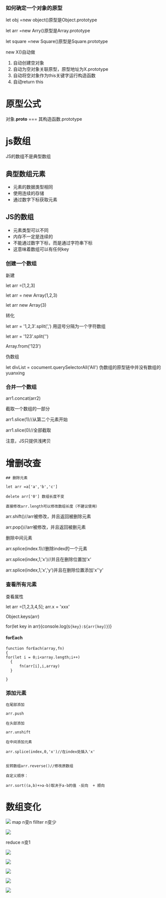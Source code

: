 ### 如何确定一个对象的原型
 let obj =new object()原型是Object.prototype
 
 let arr =new Arry()原型是Array.prototype
 
 let square =new Square()原型是Square.prototype
 
 new X()自动做
 
 1. 自动创建空对象
 2. 自动为空对象关联原型，原型地址为X.prototype
 3. 自动将空对象作为this关键字运行构造函数
 4. 自动return this
 
 
 # 原型公式
 
 对象.__proto__ === 其构造函数.prototype
 
 
 
 # js数组
 
 JS的数组不是典型数组
  
  ## 典型数组元素
  
  * 元素的数据类型相同
  * 使用连续的存储
  * 通过数字下标获取元素
  
  ## JS的数组
  
  * 元素类型可以不同
  * 内存不一定是连续的
  * 不能通过数字下标，而是通过字符串下标
  * 这意味着数组可以有任何key
  
  
  ### 创建一个数组
  
  新建
  
  let arr =[1,2,3]
  
  let arr = new Array(1,2,3)
  
  let arr new Array(3)
  
  
  转化
  
  let arr = '1,2,3'.split(',') 用逗号分隔为一个字符数组
  
  let arr = '123'.split('')
  
  Array.from('123')
  
  
  伪数组
  
  let divList = cocument.querySelectorAll('All')
  伪数组的原型链中并没有数组的yuanxing
  
  
  ### 合并一个数组
  
  arr1.concat(arr2)
  
  截取一个数组的一部分
  
  arr1.slice(1)//从第二个元素开始
  
  arr1.slice(0)//全部截取
  
  注意，JS只提供浅拷贝
  
  
  # 增删改查
  
    ## 删除元素
    
    let arr =a['a','b','c']
    
    delete arr['0'] 数组长度不变
    
    直接修改arr.length可以修改数组长度（不建议使用）
    
   arr.shift()//arr被修改，并且返回被删除元素
   
   arr.pop()//arr被修改，并且返回被删元素
   
   删除中间元素
   
   arr.splice(index.1)//删除index的一个元素
   
   arr.splice(index,1,'x')//并且在删除位置加’x‘
   
   arr.splice(index,1,'x','y')并且在删除位置添加'x''y'
   
 ### 查看所有元素
 
   查看属性
   
   let arr =[1,2,3,4,5];
   arr.x = 'xxx'
   
   Object.keys(arr)
   
   for(let key in arr){console.log(`${key}:${arr[key]}`)}
   
   #### forEach
   
    function forEach(array,fn)
    {
    for(let i = 0;i<array.length;i++)
      {
          fn(arr[i],i,array)
      }

    }
  
### 添加元素
    
    在尾部添加
    
    arr.push
    
    在头部添加
    
    arr.unshift
    
    在中间添加元素
    
    arr.splice(index,0,'x')//在index处插入'x'
    
    
    反转数组arr.reverse()//修改原数组
    
    自定义顺序：
    
    arr.sort((a,b)+>a-b)取决于a-b的值 -反向  + 顺向
    
    
# 数组变化
![](https://github.com/lnn520/picture-blog/blob/main/%E6%95%B0%E7%BB%84%E5%8F%98%E6%8D%A2.png)
map n变n  fillter n变少

![](https://github.com/lnn520/picture-blog/blob/main/%E6%95%B0%E7%BB%84%E5%8F%98%E5%8C%96%20(4).png)

reduce n变1

![](https://github.com/lnn520/picture-blog/blob/main/%E6%95%B0%E7%BB%84%E5%8F%98%E5%8C%96%20(1).png)

![](https://github.com/lnn520/picture-blog/blob/main/%E6%95%B0%E7%BB%84%E5%8F%98%E5%8C%96%20(3).png)

![](https://github.com/lnn520/picture-blog/blob/main/%E6%95%B0%E7%BB%84%E5%8F%98%E5%8C%96%20(5).png)


![](https://github.com/lnn520/picture-blog/blob/main/%E6%95%B0%E7%BB%84%E5%8F%98%E5%8C%96%20(2).png)

![](https://github.com/lnn520/picture-blog/blob/main/%E6%95%B0%E7%BB%84%E5%8F%98%E5%8C%96%20(6).png)






    
  
  
 
